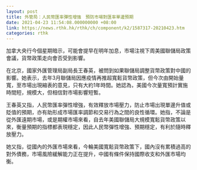 ```yaml
---
layout: post
title: 外管局：人民幣匯率彈性增強　預防市場對匯率單邊預期
date: 2021-04-23 11:54:08.000000000 +08:00
link: https://news.rthk.hk/rthk/ch/component/k2/1587317-20210423.htm
categories: rthk
---
```


加拿大央行今個星期暗示，可能會提早在明年加息，市場注視下周美國聯儲局政策會議，貨幣政策走向會否受到影響。

在北京，國家外匯管理局副局長王春英，被問到如果聯儲局調整貨幣政策對中國的影響。她表示，去年3月聯儲局因應疫情再推超寬鬆貨幣政策，但今次由開始量寬，至市場出現縮表的意見，只有大約1年時間。她認為，美國今次量寬預計實施時間短，規模大，但相信對市場影響短暫。

王春英又指，人民幣匯率彈性增強，有效釋放市場壓力，防止市場出現單邊升值或貶值的預期，亦有助形成市場匯率調節和交易行為之間的良性循環。她指，不論是從外匯遠期市場，或是期權市場來看，自去年美國聯儲局大規模寬鬆貨幣政策以來，衡量預期的指標都表現穩定，因此人民幣彈性增強、預期穩定，有利於隨時釋放壓力。

她又指，從國內的外匯市場來看，今輪美國寬鬆貨幣政策下，國內沒有累積過高的對外債務，市場風險緩解能力正在提升，中國有條件保持國際收支和外匯市場均衡。
